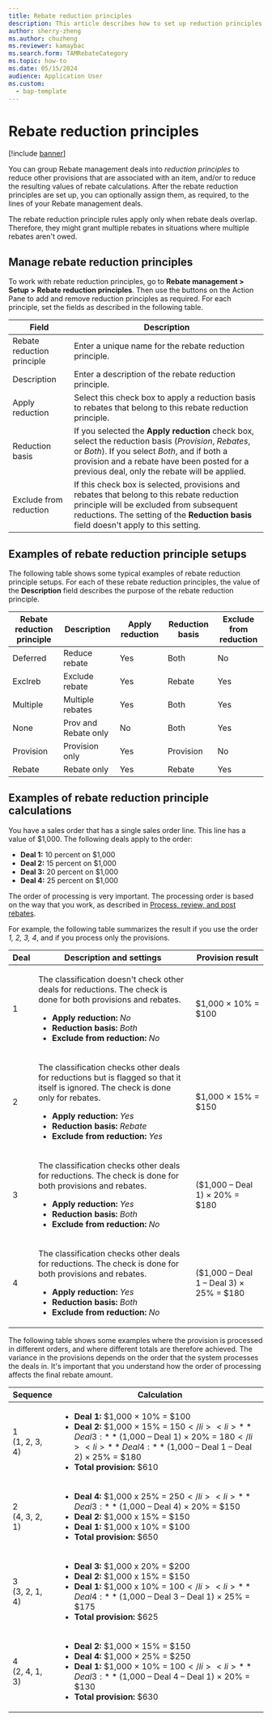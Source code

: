 ```yaml
---
title: Rebate reduction principles
description: This article describes how to set up reduction principles. Reduction principles control the behavior when multiple rebates apply to the same item or transaction.
author: sherry-zheng
ms.author: chuzheng
ms.reviewer: kamaybac
ms.search.form: TAMRebateCategory
ms.topic: how-to
ms.date: 05/15/2024
audience: Application User
ms.custom: 
  - bap-template
---
```


# Rebate reduction principles

[!include [banner](../includes/banner.md)]

You can group Rebate management deals into *reduction principles* to reduce other provisions that are associated with an item, and/or to reduce the resulting values of rebate calculations. After the rebate reduction principles are set up, you can optionally assign them, as required, to the lines of your Rebate management deals.

The rebate reduction principle rules apply only when rebate deals overlap. Therefore, they might grant multiple rebates in situations where multiple rebates aren't owed.

## Manage rebate reduction principles

To work with rebate reduction principles, go to **Rebate management \> Setup \> Rebate reduction principles**. Then use the buttons on the Action Pane to add and remove reduction principles as required. For each principle, set the fields as described in the following table.

| Field | Description |
|---|---|
| Rebate reduction principle | Enter a unique name for the rebate reduction principle. |
| Description | Enter a description of the rebate reduction principle. |
| Apply reduction | Select this check box to apply a reduction basis to rebates that belong to this rebate reduction principle. |
| Reduction basis | If you selected the **Apply reduction** check box, select the reduction basis (*Provision*, *Rebates*, or *Both*). If you select *Both*, and if both a provision and a rebate have been posted for a previous deal, only the rebate will be applied. |
| Exclude from reduction | If this check box is selected, provisions and rebates that belong to this rebate reduction principle will be excluded from subsequent reductions. The setting of the **Reduction basis** field doesn't apply to this setting. |

## Examples of rebate reduction principle setups

The following table shows some typical examples of rebate reduction principle setups. For each of these rebate reduction principles, the value of the **Description** field describes the purpose of the rebate reduction principle.

| Rebate reduction principle | Description | Apply reduction | Reduction basis | Exclude from reduction |
|---|---|---|---|---|
| Deferred | Reduce rebate | Yes | Both | No |
| Exclreb | Exclude rebate | Yes | Rebate | Yes |
| Multiple | Multiple rebates | Yes | Both | Yes |
| None | Prov and Rebate only | No | Both | Yes |
| Provision | Provision only | Yes | Provision | No |
| Rebate | Rebate only | Yes | Rebate | Yes |

## Examples of rebate reduction principle calculations

You have a sales order that has a single sales order line. This line has a value of $1,000. The following deals apply to the order:

- **Deal 1:** 10 percent on $1,000
- **Deal 2:** 15 percent on $1,000
- **Deal 3:** 20 percent on $1,000
- **Deal 4:** 25 percent on $1,000

The order of processing is very important. The processing order is based on the way that you work, as described in [Process, review, and post rebates](process-review-post.md).

For example, the following table summarizes the result if you use the order *1, 2, 3, 4*, and if you process only the provisions.

| Deal | Description and settings | Provision result |
|---|---|---|
| 1 | <p>The classification doesn't check other deals for reductions. The check is done for both provisions and rebates.</p><ul><li>**Apply reduction:** *No*</li><li>**Reduction basis:** *Both*</li><li>**Exclude from reduction:** *No*</li></ul> | $1,000 × 10% = $100 |
| 2 | <p>The classification checks other deals for reductions but is flagged so that it itself is ignored. The check is done only for rebates.</p><ul><li>**Apply reduction:** *Yes*</li><li>**Reduction basis:** *Rebate*</li><li>**Exclude from reduction:** *Yes*</li></ul> | $1,000 × 15% = $150 |
| 3 | <p>The classification checks other deals for reductions. The check is done for both provisions and rebates.</p><ul><li>**Apply reduction:** *Yes*</li><li>**Reduction basis:** *Both*</li><li>**Exclude from reduction:** *No*</li></ul> | ($1,000 – Deal 1) × 20% = $180 |
| 4 | <p>The classification checks other deals for reductions. The check is done for both provisions and rebates.</p><ul><li>**Apply reduction:** *Yes*</li><li>**Reduction basis:** *Both*</li><li>**Exclude from reduction:** *No*</li></ul> | ($1,000 – Deal 1 – Deal 3) × 25% = $180 |

The following table shows some examples where the provision is processed in different orders, and where different totals are therefore achieved. The variance in the provisions depends on the order that the system processes the deals in. It's important that you understand how the order of processing affects the final rebate amount.

| Sequence | Calculation |
|---|---|
| 1<br>(1, 2, 3, 4) | <ul><li>**Deal 1:** $1,000 × 10% = $100</li><li>**Deal 2:** $1,000 × 15% = $150</li><li>**Deal 3:** ($1,000 – Deal 1) × 20% = $180</li><li>**Deal 4:** ($1,000 – Deal 1 – Deal 2) × 25% = $180</li><li>**Total provision:** $610</li></ul> |
| 2<br>(4, 3, 2, 1) | <ul><li>**Deal 4:** $1,000 x 25% = $250</li><li>**Deal 3:** ($1,000 – Deal 4) × 20% = $150</li><li>**Deal 2:** $1,000 x 15% = $150</li><li>**Deal 1:** $1,000 x 10% = $100</li><li>**Total provision:** $650</li></ul> |
| 3<br>(3, 2, 1, 4) | <ul><li>**Deal 3:** $1,000 x 20% = $200</li><li>**Deal 2:** $1,000 x 15% = $150</li><li>**Deal 1:** $1,000 x 10% = $100</li><li>**Deal 4:** ($1,000 – Deal 3 – Deal 1) × 25% = $175</li><li>**Total provision:** $625</li></ul> |
| 4<br>(2, 4, 1, 3) | <ul><li>**Deal 2:** $1,000 × 15% = $150</li><li>**Deal 4:** $1,000 × 25% = $250</li><li>**Deal 1:** $1,000 × 10% = $100</li><li>**Deal 3:** ($1,000 – Deal 4 – Deal 1) × 20% = $130</li><li>**Total provision:** $630</li></ul> |
